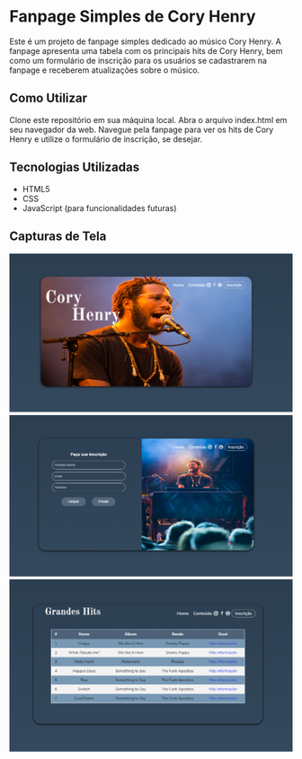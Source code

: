 # Fanpage Simples de Cory Henry

Este é um projeto de fanpage simples dedicado ao músico Cory Henry. A fanpage apresenta uma tabela com os principais hits de Cory Henry, bem como um formulário de inscrição para os usuários se cadastrarem na fanpage e receberem atualizações sobre o músico.

## Como Utilizar

Clone este repositório em sua máquina local.
Abra o arquivo index.html em seu navegador da web.
Navegue pela fanpage para ver os hits de Cory Henry e utilize o formulário de inscrição, se desejar.

## Tecnologias Utilizadas

- HTML5
- CSS
- JavaScript (para funcionalidades futuras)

## Capturas de Tela

![Captura de Tela Principal](https://github.com/cristianbrunone/OT-07FanPage/blob/main/cory.png)
![Captura de Tela Principal](https://github.com/cristianbrunone/OT-07FanPage/blob/main/coryform.png)
![Captura de Tela Principal](https://github.com/cristianbrunone/OT-07FanPage/blob/main/coryconteudo.png)

